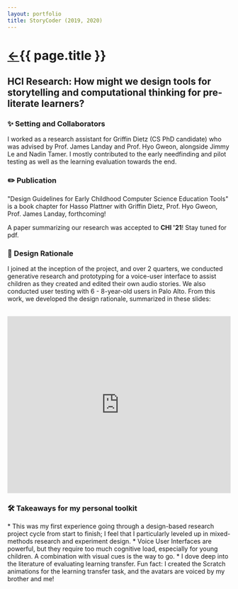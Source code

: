 ```yaml
---
layout: portfolio
title: StoryCoder (2019, 2020)
---
```

<h1><a href="/">&#8592;</a>{{ page.title }}</h1>
<h2>HCI Research: How might we design tools for storytelling and computational thinking for pre-literate learners?</h2>

<h3>✨ Setting and Collaborators</h3>
I worked as a research assistant for Griffin Dietz (CS PhD candidate) who was advised by Prof. James Landay and Prof. Hyo Gweon, alongside Jimmy Le and Nadin Tamer. I mostly contributed to the early needfinding and pilot testing as well as the learning evaluation towards the end.

<h3>✏️ Publication</h3>
"Design Guidelines for Early Childhood Computer Science Education Tools" is a book chapter for  Hasso Plattner with Griffin Dietz, Prof. Hyo Gweon, Prof. James Landay, forthcoming!

A paper summarizing our research was accepted to **CHI '21**! Stay tuned for pdf.

<h3>💭 Design Rationale </h3>

I joined at the inception of the project, and over 2 quarters, we conducted generative research and prototyping for a voice-user interface to assist children as they created and edited their own audio stories. We also conducted user testing with 6 - 8-year-old users in Palo Alto. From this work, we developed the design rationale, summarized in these slides:
<br><br>
<iframe src="https://docs.google.com/presentation/d/e/2PACX-1vRjzAO4b69HnK_FBEkH1jDK-i1uSfRHDV2s-aecb8IaQJttEvR9RruzRXxqPk_XGtX0rQu836F4Cx0U/embed?start=false&loop=false&delayms=3000" frameborder="0" width="100%" height="400" allowfullscreen="true" mozallowfullscreen="true" webkitallowfullscreen="true"></iframe>


<h3>🛠️ Takeaways for my personal toolkit </h3>
* This was my first experience going through a design-based research project cycle from start to finish; I feel that I particularly leveled up in mixed-methods research and experiment design.
* Voice User Interfaces are powerful, but they require too much cognitive load, especially for young children. A combination with visual cues is the way to go.
* I dove deep into the literature of evaluating learning transfer. Fun fact: I created the Scratch animations for the learning transfer task, and the avatars are voiced by my brother and me!

